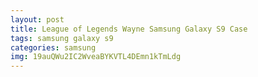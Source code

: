 ```yaml
---
layout: post
title: League of Legends Wayne Samsung Galaxy S9 Case
tags: samsung galaxy s9
categories: samsung
img: 19auQWu2IC2WveaBYKVTL4DEmn1kTmLdg
---
```

